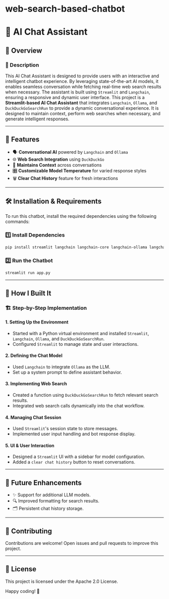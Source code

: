 # web-search-based-chatbot
# 🤖 AI Chat Assistant

## 📌 Overview
### 📝 Description
This AI Chat Assistant is designed to provide users with an interactive and intelligent chatbot experience. By leveraging state-of-the-art AI models, it enables seamless conversation while fetching real-time web search results when necessary. The assistant is built using `Streamlit` and `Langchain`, ensuring a responsive and dynamic user interface.
This project is a **Streamlit-based AI Chat Assistant** that integrates `Langchain`, `Ollama`, and `DuckDuckGoSearchRun` to provide a dynamic conversational experience. It is designed to maintain context, perform web searches when necessary, and generate intelligent responses.

---

## 🚀 Features
- 🗣️ **Conversational AI** powered by `Langchain` and `Ollama`
- 🌐 **Web Search Integration** using `DuckDuckGo`
- 🔄 **Maintains Context** across conversations
- 🎛️ **Customizable Model Temperature** for varied response styles
- 🗑️ **Clear Chat History** feature for fresh interactions

---

## 🛠️ Installation & Requirements
To run this chatbot, install the required dependencies using the following commands:

### 1️⃣ Install Dependencies
```bash
pip install streamlit langchain langchain-core langchain-ollama langchain-community duckduckgo-search
```

### 2️⃣ Run the Chatbot
```bash
streamlit run app.py
```

---

## 📜 How I Built It
### 🏗️ Step-by-Step Implementation
#### **1. Setting Up the Environment**
- Started with a Python virtual environment and installed `Streamlit`, `Langchain`, `Ollama`, and `DuckDuckGoSearchRun`.
- Configured `Streamlit` to manage state and user interactions.

#### **2. Defining the Chat Model**
- Used `Langchain` to integrate `Ollama` as the LLM.
- Set up a system prompt to define assistant behavior.

#### **3. Implementing Web Search**
- Created a function using `DuckDuckGoSearchRun` to fetch relevant search results.
- Integrated web search calls dynamically into the chat workflow.

#### **4. Managing Chat Session**
- Used `Streamlit`'s session state to store messages.
- Implemented user input handling and bot response display.

#### **5. UI & User Interaction**
- Designed a `Streamlit` UI with a sidebar for model configuration.
- Added a `clear chat history` button to reset conversations.

---

## 📝 Future Enhancements
- ✨ Support for additional LLM models.
- 🔍 Improved formatting for search results.
- 🗂️ Persistent chat history storage.

---

## 🤝 Contributing
Contributions are welcome! Open issues and pull requests to improve this project.

---

## 📄 License
This project is licensed under the Apache 2.0 License.

Happy coding! 🚀
